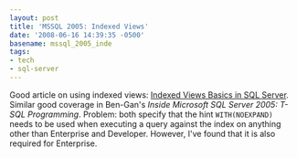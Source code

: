 ```yaml
---
layout: post
title: 'MSSQL 2005: Indexed Views'
date: '2008-06-16 14:39:35 -0500'
basename: mssql_2005_inde
tags:
- tech
- sql-server
---
```


Good article on using indexed views: <a
href="http://www.novicksoftware.com/Articles/Indexed-Views-Basics-in-SQL-Server-Page-4.htm">Indexed
Views Basics in SQL Server</a>. Similar good coverage in Ben-Gan's _Inside
Microsoft SQL Server 2005: T-SQL Programming_. Problem: both specify that the
hint `WITH(NOEXPAND)` needs to be used when executing a query against the index
on anything other than Enterprise and Developer. However, I've found that it is
also required for Enterprise.
